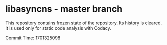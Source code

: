 # libasyncns - master branch

This repository contains frozen state of the repository.
Its history is cleared. It is used only for static code
analysis with Codacy.

Commit Time: 1701325098